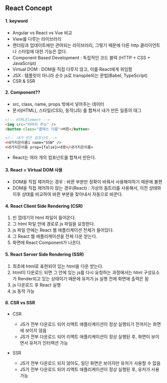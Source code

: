 ## React Concept

#### 1. keyword
- Angular vs React vs Vue 비교 
- View를 다루는 라이브러리
- 랜더링과 업데이트에만 관여되는 라이브러리, 그렇기 때문에 다른 http 클라이언트나 스타일에 대한 기능은 없다.
- Component Based Development : 독립적인 코드 블럭 (HTTP + CSS + JavaScript)
- Virtual DOM : DOM을 직접 다루지 않고, 이를 React에게 위임함 
- JSX : 템플릿이 아니라 순수 js로 transpile되는 문법(Babel, TypeScript)
- CSR & SSR

#### 2. Component??
- src, class, name, props 밖에서 넣어주는 데이터
- 문서(HTML), 스타일(CSS), 동작(JS) 를 합쳐서 내가 만든 일종의 태그 
```html
<!-- HTMLElement -->
<img src="이미지 주소" />
<button class="클래스 이름">버튼</button>

<!-- 내가 만든 컴포넌트 -->
<내가지은이름1 name="SSW" />
<내가지은이름 prop={false}>내용</내가지은이름>
```

- React는 여러 개의 컴포넌트를 합쳐서 만든다. 


#### 3. React = Virtual DOM 사용
- DOM을 직접 제어하는 경우 : 바뀐 부분만 정확이 바꿔서 사용해야하기 때문에 불편
- DOM을 직접 제어하지 않는 경우(React) : 가상의 돔트리를 사용해서, 이전 상태와 이후 상태를 비교하여 바뀐 부분을 찾아내서 자동으로 바꾼다. 


#### 4. React Client Side Rendering (CSR)
1. 빈 껍데기의 html 파일이 들어온다. 
2. 그 html 파일 안에 경로로 js 파일을 요청한다. 
3. js 파일 안에는 React 웹 애플리케이션 전체가 들어있다. 
4. 그 React 웹 애플리케이션을 전체 다운 받는다.
5. 화면에 React Component가 나온다. 

#### 5. React Server Side Rendering (SSR)
1. 최초에 html로 표현되어 있는 html을 다운 받는다. 
2. html이 다운로드 되면 그 안에 있는 js를 다시 요청하는 과정에서는 html 구성요소가 Render되고 있는 상태이기 때문에 유저가 js 실행 전에 화면에 출력은 됨
3. js 다운로드 후 React 실행
4. js 동작 가능

#### 6. CSR vs SSR 
- CSR 
  - JS가 전부 다운로드 되어 리액트 애플리케이션이 정상 실행되기 전까지는 화면에 보이지 않음
  - JS가 전부 다운로드 되어 리액트 애플리케이션이 정상 실행된 후, 화면이 보이면서 유저가 인터렉션 가능 

- SSR
  - JS가 전부 다운로드 되지 않아도, 일단 화면은 보이지만 유저가 사용할 수 없음 
  - JS가 전부 다운로드 되어 리액트 애플리케이션이 정상 실행된 후, 유저가 사용 가능

